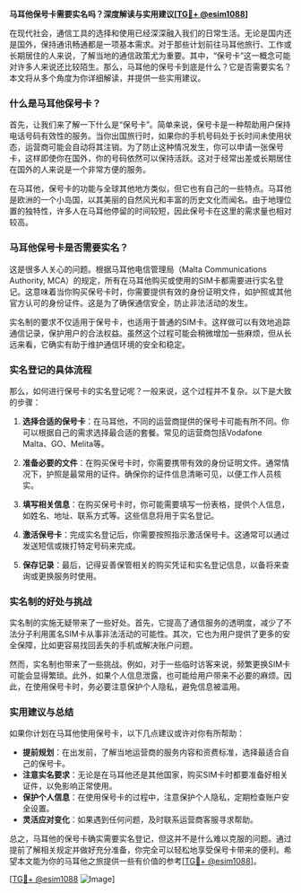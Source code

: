**马耳他保号卡需要实名吗？深度解读与实用建议[[TG💪+ @esim1088](https://t.me/s/esim1088)]**

在现代社会，通信工具的选择和使用已经深深融入我们的日常生活。无论是国内还是国外，保持通讯畅通都是一项基本需求。对于那些计划前往马耳他旅行、工作或长期居住的人来说，了解当地的通信政策尤为重要。其中，“保号卡”这一概念可能对许多人来说还比较陌生。那么，马耳他的保号卡到底是什么？它是否需要实名？本文将从多个角度为你详细解读，并提供一些实用建议。

### 什么是马耳他保号卡？

首先，让我们来了解一下什么是“保号卡”。简单来说，保号卡是一种帮助用户保持电话号码有效性的服务。当你出国旅行时，如果你的手机号码处于长时间未使用状态，运营商可能会自动将其注销。为了防止这种情况发生，你可以申请一张保号卡，这样即使你在国外，你的号码依然可以保持活跃。这对于经常出差或长期居住在国外的人来说是一个非常方便的服务。

在马耳他，保号卡的功能与全球其他地方类似，但它也有自己的一些特点。马耳他是欧洲的一个小岛国，以其美丽的自然风光和丰富的历史文化而闻名。由于地理位置的独特性，许多人在马耳他停留的时间较短，因此保号卡在这里的需求量也相对较高。

### 马耳他保号卡是否需要实名？

这是很多人关心的问题。根据马耳他电信管理局（Malta Communications Authority, MCA）的规定，所有在马耳他购买或使用的SIM卡都需要进行实名登记。这意味着当你购买保号卡时，你需要提供有效的身份证明文件，如护照或其他官方认可的身份证件。这是为了确保通信安全，防止非法活动的发生。

实名制的要求不仅适用于保号卡，也适用于普通的SIM卡。这样做可以有效地追踪通信记录，保护用户的合法权益。虽然这个过程可能会稍微增加一些麻烦，但从长远来看，它确实有助于维护通信环境的安全和稳定。

### 实名登记的具体流程

那么，如何进行保号卡的实名登记呢？一般来说，这个过程并不复杂。以下是大致的步骤：

1. **选择合适的保号卡**：在马耳他，不同的运营商提供的保号卡可能有所不同。你可以根据自己的需求选择最合适的套餐。常见的运营商包括Vodafone Malta、GO、Melita等。

2. **准备必要的文件**：在购买保号卡时，你需要携带有效的身份证明文件。通常情况下，护照是最常用的证件。确保你的证件信息清晰可见，以便工作人员核实。

3. **填写相关信息**：在购买保号卡时，你可能需要填写一份表格，提供个人信息，如姓名、地址、联系方式等。这些信息将用于实名登记。

4. **激活保号卡**：完成实名登记后，你需要按照指示激活保号卡。这通常可以通过发送短信或拨打特定号码来完成。

5. **保存记录**：最后，记得妥善保管相关的购买凭证和实名登记信息，以备将来查询或更换服务时使用。

### 实名制的好处与挑战

实名制的实施无疑带来了一些好处。首先，它提高了通信服务的透明度，减少了不法分子利用匿名SIM卡从事非法活动的可能性。其次，它也为用户提供了更多的安全保障，比如更容易找回丢失的手机或解决账户问题。

然而，实名制也带来了一些挑战。例如，对于一些临时访客来说，频繁更换SIM卡可能会显得繁琐。此外，如果个人信息泄露，也可能给用户带来不必要的麻烦。因此，在使用保号卡时，务必要注意保护个人隐私，避免信息被滥用。

### 实用建议与总结

如果你计划在马耳他使用保号卡，以下几点建议或许对你有所帮助：

- **提前规划**：在出发前，了解当地运营商的服务内容和资费标准，选择最适合自己的保号卡。
- **注意实名要求**：无论是在马耳他还是其他国家，购买SIM卡时都要准备好相关证件，以免影响正常使用。
- **保护个人信息**：在使用保号卡的过程中，注意保护个人隐私，定期检查账户安全设置。
- **灵活应对变化**：如果遇到任何问题，及时联系运营商客服寻求帮助。

总之，马耳他的保号卡确实需要实名登记，但这并不是什么难以克服的问题。通过提前了解相关规定并做好充分准备，你完全可以轻松地享受保号卡带来的便利。希望本文能为你的马耳他之旅提供一些有价值的参考[[TG💪+ @esim1088](https://t.me/s/esim1088)]。

[[TG💪+ @esim1088](https://t.me/s/esim1088) ![Image](https://i.postimg.cc/4NQfJmqS/Snipaste-2025-05-13-00-14-12.png)]